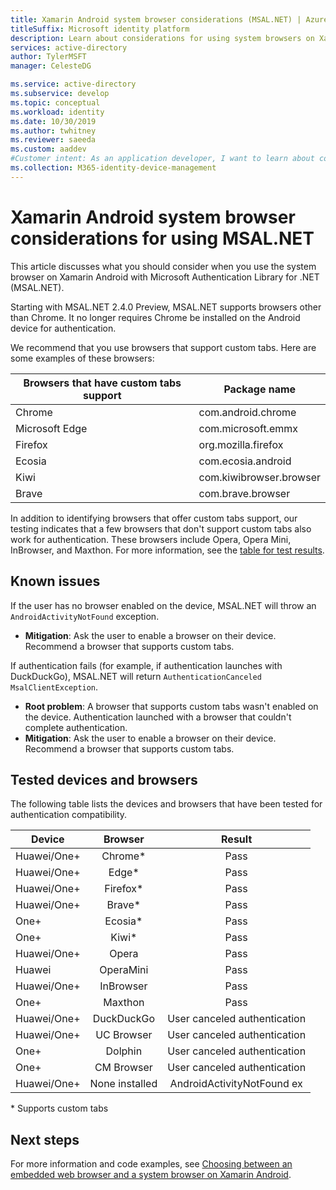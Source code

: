 ```yaml
---
title: Xamarin Android system browser considerations (MSAL.NET) | Azure
titleSuffix: Microsoft identity platform
description: Learn about considerations for using system browsers on Xamarin Android with Microsoft Authentication Library for .NET (MSAL.NET).
services: active-directory
author: TylerMSFT
manager: CelesteDG

ms.service: active-directory
ms.subservice: develop
ms.topic: conceptual
ms.workload: identity
ms.date: 10/30/2019
ms.author: twhitney
ms.reviewer: saeeda
ms.custom: aaddev
#Customer intent: As an application developer, I want to learn about considerations for using Xamarin Android and MSAL.NET so I can decide if this platform meets my application development needs.
ms.collection: M365-identity-device-management
---
```


#  Xamarin Android system browser considerations for using MSAL.NET

This article discusses what you should consider when you use the system browser on Xamarin Android with Microsoft Authentication Library for .NET (MSAL.NET).

Starting with MSAL.NET 2.4.0 Preview, MSAL.NET supports browsers other than Chrome. It no longer requires Chrome be installed on the Android device for authentication.

We recommend that you use browsers that support custom tabs. Here are some examples of these browsers:

| Browsers that have custom tabs support | Package name |
|------| ------- |
|Chrome | com.android.chrome|
|Microsoft Edge | com.microsoft.emmx|
|Firefox | org.mozilla.firefox|
|Ecosia | com.ecosia.android|
|Kiwi | com.kiwibrowser.browser|
|Brave | com.brave.browser|

In addition to identifying browsers that offer custom tabs support, our testing indicates that a few browsers that don't support custom tabs also work for authentication. These browsers include Opera, Opera Mini, InBrowser, and Maxthon. For more information, see the [table for test results](https://github.com/AzureAD/microsoft-authentication-library-for-dotnet/wiki/Android-system-browser#devices-and-browsers-tested).

## Known issues

If the user has no browser enabled on the device, MSAL.NET will throw an `AndroidActivityNotFound` exception.  
  - **Mitigation**: Ask the user to enable a browser on their device. Recommend a browser that supports custom tabs.

If authentication fails (for example, if authentication launches with DuckDuckGo), MSAL.NET will return `AuthenticationCanceled MsalClientException`. 
  - **Root problem**: A browser that supports custom tabs wasn't enabled on the device. Authentication launched with a browser that couldn't complete authentication. 
  - **Mitigation**: Ask the user to enable a browser on their device. Recommend a browser that supports custom tabs.

## Tested devices and browsers
The following table lists the devices and browsers that have been tested for authentication compatibility.

| Device | Browser     |  Result  | 
| ------------- |:-------------:|:-----:|
| Huawei/One+ | Chrome\* | Pass|
| Huawei/One+ | Edge\* | Pass|
| Huawei/One+ | Firefox\* | Pass|
| Huawei/One+ | Brave\* | Pass|
| One+ | Ecosia\* | Pass|
| One+ | Kiwi\* | Pass|
| Huawei/One+ | Opera | Pass|
| Huawei | OperaMini | Pass|
| Huawei/One+ | InBrowser | Pass|
| One+ | Maxthon | Pass|
| Huawei/One+ | DuckDuckGo | User canceled authentication|
| Huawei/One+ | UC Browser | User canceled authentication|
| One+ | Dolphin | User canceled authentication|
| One+ | CM Browser | User canceled authentication|
| Huawei/One+ | None installed | AndroidActivityNotFound ex|

\* Supports custom tabs

## Next steps
For more information and code examples, see [Choosing between an embedded web browser and a system browser on Xamarin Android](https://github.com/AzureAD/microsoft-authentication-library-for-dotnet/wiki/MSAL.NET-uses-web-browser#choosing-between-embedded-web-browser-or-system-browser-on-xamarinandroid).  